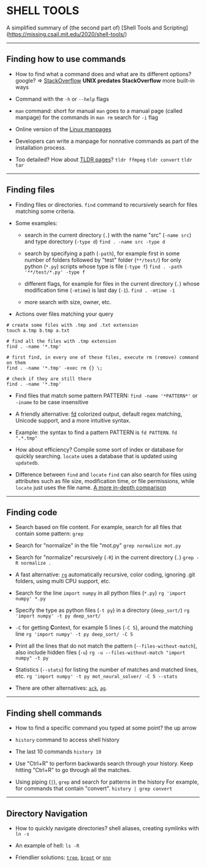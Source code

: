 # SHELL TOOLS

A simplified summary of (the second part of) [Shell Tools and Scripting] (https://missing.csail.mit.edu/2020/shell-tools/)

---
## Finding how to use commands
* How to find what a command does and what are its different options? 
  google? => [StackOverflow](http://stackoverflow.com/)
  **UNIX predates StackOverflow**
  more built-in ways

* Command with the `-h` or `--help` flags
* `man` command: short for manual
  `man` goes to a manual page (called manpage) for the commands
  in `man rm` search for `-i` flag
  
* Online version of the [Linux manpages](https://man7.org/linux/man-pages/)
* Developers can write a manpage for nonnative commands as part of the installation process.

* Too detailed? How about [TLDR pages](https://tldr.sh/)?
`tldr ffmpeg`
`tldr convert`
`tldr tar`

---
## Finding files
* Finding files or directories. 
`find` command to recursively search for files matching some criteria.

* Some examples:
  * search in the current directory (`.`) with the name "src" (`-name src`) and type dorectory (`-type d`)
  `find . -name src -type d`

  * search by specifying a path (`-path`), for example first in some number of folders followed by "test" folder (`**/test/`) for only python (`*.py`) scripts whose type is file (`-type f`)
  `find . -path '**/test/*.py' -type f`

  * different flags, for example for files in the current directory (`.`) whose modification time (`-mtime`) is last day (`-1`).
  `find . -mtime -1`

  * more search with size, owner, etc.

* Actions over files matching your query
```
# create some files with .tmp and .txt extension
touch a.tmp b.tmp a.txt

# find all the files with .tmp extension
find . -name '*.tmp'

# first find, in every one of these files, execute rm (remove) command on them
find . -name '*.tmp' -exec rm {} \;

# check if they are still there
find . -name '*.tmp'
```
* Find files that match some pattern PATTERN: 
  `find -name '*PATTERN*'` 
  or `-iname` to be case insensitive 

* A friendly alternative: [fd](https://github.com/sharkdp/fd)
colorized output, default regex matching, Unicode support, and a more intuitive syntax.

* Example: the syntax to find a pattern PATTERN is `fd PATTERN`.
`fd ".*.tmp"`

* How about efficiency? 
Compile some sort of index or database for quickly searching. 
`locate` uses a database that is updated using `updatedb`. 

* Difference between `find` and `locate`
`find` can also search for files using attributes such as file size, modification time, or file permissions, while `locate` just uses the file name.
[A more in-depth comparison](https://unix.stackexchange.com/questions/60205/locate-vs-find-usage-pros-and-cons-of-each-other)

---
## Finding code
* Search based on file content. 
For example, search for all files that contain some pattern: `grep`

* Search for "normalize" in the file "mot.py"
`grep normalize mot.py`

* Search for "normalize" recursively (`-R`) in the current directory (`.`)
`grep -R normalize .`

* A fast alternative: [`rg`](https://github.com/BurntSushi/ripgrep)
automatically recursive, color coding, ignoring .git folders, using multi CPU support, etc.

* Search for the line `import numpy` in all python files (`*.py`)
`rg 'import numpy' *.py`

* Specify the type as python files (`-t py`) in a directory (`deep_sort/`)
`rg 'import numpy' -t py deep_sort/`

* `-C` for getting **C**ontext, for example 5 lines (`-C 5`),  around the matching line
`rg 'import numpy' -t py deep_sort/ -C 5`

* Print all the lines that do not match the pattern (`--files-without-match`), also include hidden files (`-u`)
`rg -u --files-without-match "import numpy" -t py`

* Statistics (`--stats`) for listing the number of matches and matched lines, etc.
`rg 'import numpy' -t py mot_neural_solver/ -C 5 --stats`

* There are other alternatives: [`ack`](https://beyondgrep.com/), [`ag`](https://github.com/ggreer/the_silver_searcher). 

---
## Finding shell commands
* How to find a specific command you typed at some point?
the up arrow

* `history` command to access shell history

* The last 10 commands
`history 10`

* Use "Ctrl+R" to perform backwards search through your history.
Keep hitting "Ctrl+R" to go through all the matches.

* Using piping (`|`), `grep` and search for patterns in the history
For example, for commands that contain "convert".
`history | grep convert` 


---
## Directory Navigation
* How to quickly navigate directories? 
shell aliases, creating symlinks with `ln -s`

* An example of hell: `ls -R`

* Friendlier solutions: [`tree`](https://linux.die.net/man/1/tree), [`broot`](https://github.com/Canop/broot) or [`nnn`](https://github.com/jarun/nnn)


